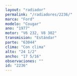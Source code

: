 ```yaml
---
layout: "radiador"
permalink: "/radiadores/2236/"
marca: "Ford"
modelo: "Cougar"
ano: "1977"
motor: "V6 232, V8 302"
transmision: "Estándar"
parte: "63044"
clima: "Con clima"
alto: "24 1/2"
ancho: "17 5/16"
observaciones: ""
id: "2236"
---
```


